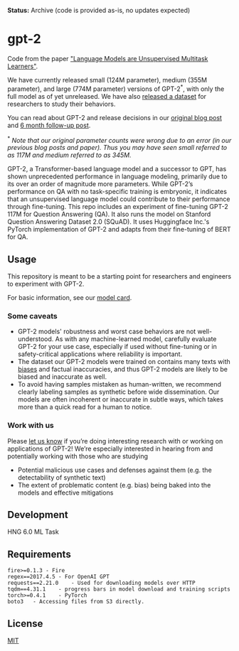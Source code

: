 **Status:** Archive (code is provided as-is, no updates expected)

# gpt-2

Code from the paper ["Language Models are Unsupervised Multitask Learners"](https://d4mucfpksywv.cloudfront.net/better-language-models/language-models.pdf).

We have currently released small (124M parameter), medium (355M parameter), and large (774M parameter) versions of GPT-2<sup>*</sup>, with only the full model as of yet unreleased.  We have also [released a dataset](https://github.com/openai/gpt-2-output-dataset) for researchers to study their behaviors.

You can read about GPT-2 and release decisions in our [original blog post](https://blog.openai.com/better-language-models/) and [6 month follow-up post](https://openai.com/blog/gpt-2-6-month-follow-up/).

<sup>*</sup> *Note that our original parameter counts were wrong due to an error (in our previous blog posts and paper).  Thus you may have seen small referred to as 117M and medium referred to as 345M.*

GPT-2, a Transformer-based language model and a successor to GPT, has shown unprecedented performance in language modeling, primarily due to its over an order of magnitude more parameters. While GPT-2’s performance on QA with no task-specific training is embryonic, it indicates that an unsupervised language model could contribute to their performance through fine-tuning.
    This repo includes an experiment of fine-tuning GPT-2 117M for Question Answering (QA). It also runs the model on Stanford Question Answering Dataset 2.0 (SQuAD). It uses Huggingface Inc.'s PyTorch implementation of GPT-2 and adapts from their fine-tuning of BERT for QA.

## Usage

This repository is meant to be a starting point for researchers and engineers to experiment with GPT-2.

For basic information, see our [model card](./model_card.md).

### Some caveats

- GPT-2 models' robustness and worst case behaviors are not well-understood.  As with any machine-learned model, carefully evaluate GPT-2 for your use case, especially if used without fine-tuning or in safety-critical applications where reliability is important.
- The dataset our GPT-2 models were trained on contains many texts with [biases](https://twitter.com/TomerUllman/status/1101485289720242177) and factual inaccuracies, and thus GPT-2 models are likely to be biased and inaccurate as well.
- To avoid having samples mistaken as human-written, we recommend clearly labeling samples as synthetic before wide dissemination.  Our models are often incoherent or inaccurate in subtle ways, which takes more than a quick read for a human to notice.

### Work with us

Please [let us know](mailto:languagequestions@openai.com) if you’re doing interesting research with or working on applications of GPT-2!  We’re especially interested in hearing from and potentially working with those who are studying
- Potential malicious use cases and defenses against them (e.g. the detectability of synthetic text)
- The extent of problematic content (e.g. bias) being baked into the models and effective mitigations

## Development

HNG 6.0 ML Task

## Requirements

    fire>=0.1.3 - Fire 
    regex==2017.4.5 - For OpenAI GPT
    requests==2.21.0    - Used for downloading models over HTTP 
    tqdm==4.31.1    - progress bars in model download and training scripts
    torch>=0.4.1    - PyTorch
    boto3   - Accessing files from S3 directly.




## License

[MIT](./LICENSE)
